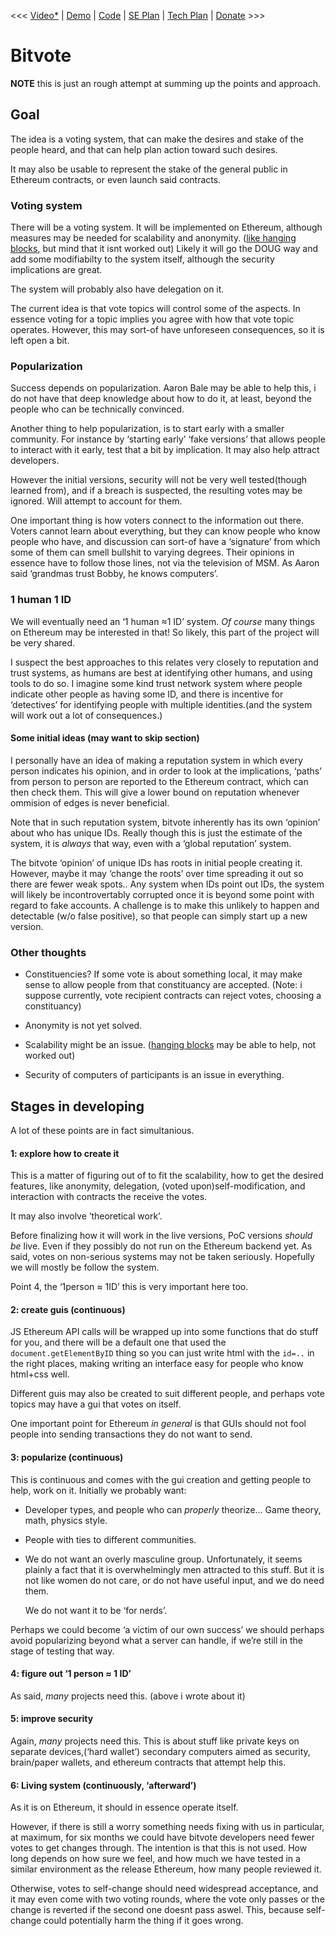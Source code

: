 <<< <a href="http://youtube.com/">Video*</a>
 | <a href="http://arkbg1.github.io/BitVote/">Demo</a>
 | <a href="https://github.com/o-jasper/VOTE_MINIONS">Code</a>
 | <a href="http://forum.ethereum.org/discussion/941/bitvote-protecting-ethereum-from-social-attacks">SE Plan</a>
 | <a href="https://github.com/arkbg1/BitVote/blob/gh-pages/TechPlan.md">Tech Plan</a>
 | <a href="1MRCGygu7547srSatp2Va1gqco1H5uRf8S">Donate</a> >>>
<br />

<h1>Bitvote</h1>

<p><strong>NOTE</strong> this is just an rough attempt at summing up the points and approach.</p>

<h2>Goal</h2>

<p>The idea is a voting system, that can make the desires and stake of the people
heard, and that can help plan action toward such desires.</p>

<p>It may also be usable to represent the stake of the general public in Ethereum
contracts, or even launch said contracts.</p>

<h3>Voting system</h3>

<p>There will be a voting system. It will be implemented on Ethereum, although
measures may be needed for scalability and anonymity.
(<a href="http://o-jasper.github.io/blog/2014/06/03/hanging_blocks.html">like hanging blocks</a>,
but mind that it isnt worked out)
Likely it will go the DOUG way and add some modifiabilty to the system itself,
although the security implications are great.</p>

<p>The system will probably also have delegation on it.</p>

<p>The current idea is that vote topics will control some of the aspects. In essence
voting for a topic implies you agree with how that vote topic operates. However,
this may sort-of have unforeseen consequences, so it is left open a bit.</p>

<h3>Popularization</h3>

<p>Success depends on popularization. Aaron Bale may be able to help this, i do not
have that deep knowledge about how to do it, at least, beyond the people who can
be technically convinced.</p>

<p>Another thing to help popularization, is to start early with a smaller
community. For instance by &lsquo;starting early&rsquo; &lsquo;fake versions&rsquo; that allows people
to interact with it early, test that a bit by implication. It may also help
attract developers.</p>

<p>However the initial versions, security will not be very well tested(though
learned from), and if a breach is suspected, the resulting votes may be ignored.
Will attempt to account for them.</p>

<p>One important thing is how voters connect to the information out there. Voters
cannot learn about everything, but they can know people who know people who
have, and discussion can sort-of have a &lsquo;signature&rsquo; from which some of them can
smell bullshit to varying degrees. Their opinions in essence have to follow
those lines, not via the television of MSM. As Aaron said &lsquo;grandmas trust Bobby,
he knows computers&rsquo;.</p>

<h3>1 human 1 ID</h3>

<p>We will eventually need an &lsquo;1 human &asymp;1 ID&rsquo; system. <em>Of course</em> many things
on Ethereum may be interested in that! So likely, this part of the project will
be very shared.</p>

<p>I suspect the best approaches to this relates very closely to reputation and
trust systems, as humans are best at identifying other humans, and using tools
to do so. I imagine some kind trust network system where people indicate other
people as having some ID, and there is incentive for &lsquo;detectives&rsquo; for
identifying people with multiple identities.(and the system will work out a lot
of consequences.)</p>

<h4>Some initial ideas (may want to skip section)</h4>

<p>I personally have an idea of making a reputation system in which every person
indicates his opinion, and in order to look at the implications, &lsquo;paths&rsquo; from
person to person are reported to the Ethereum contract, which can then check
them. This will give a lower bound on reputation whenever ommision of edges
is never beneficial.</p>

<p>Note that in such reputation system, bitvote inherently has its own &lsquo;opinion&rsquo;
about who has unique IDs. Really though this is just the estimate of the system,
it is <em>always</em> that way, even with a &lsquo;global reputation&rsquo; system.</p>

<p>The bitvote &lsquo;opinion&rsquo; of unique IDs has roots in initial people creating it.
However, maybe it may &lsquo;change the roots&rsquo; over time spreading it out so there
are fewer weak spots.. Any system when IDs point out IDs, the system will likely
be incontrovertably corrupted once it is beyond some point with regard to fake
accounts. A challenge is to make this unlikely to happen and detectable
(w/o false positive), so that people can simply start up a new version.</p>

<h3>Other thoughts</h3>

<ul>
<li><p>Constituencies? If some vote is about something local, it may make sense to
allow people from that constituancy are accepted. (Note: i suppose currently,
vote recipient contracts can reject votes, choosing a constituancy)</p></li>
<li><p>Anonymity is not yet solved.</p></li>
<li><p>Scalability might be an issue. (<a href="http://o-jasper.github.io/blog/2014/06/03/hanging_blocks.html">hanging blocks</a> may be able to help, not worked out)</p></li>
<li><p>Security of computers of participants is an issue in everything.</p></li>
</ul>


<h2>Stages in developing</h2>

<p>A lot of these points are in fact simultanious.</p>

<h4>1: explore how to create it</h4>

<p>This is a matter of figuring out of to fit the scalability, how to get the
desired features, like anonymity, delegation, (voted upon)self-modification,
and interaction with contracts the receive the votes.</p>

<p>It may also involve &lsquo;theoretical work&rsquo;.</p>

<p>Before finalizing how it will work in the live versions, PoC versions
<em>should be</em> live. Even if they possibly do not run on the Ethereum backend yet.
As said, votes on non-serious systems may not be taken seriously. Hopefully we will
mostly be follow the system.</p>

<p>Point 4, the &lsquo;1person &asymp; 1ID&rsquo; this is very important here too.</p>

<h4>2: create guis (continuous)</h4>

<p>JS Ethereum API calls will be wrapped up into some functions that do stuff for
you, and there will be a default one that used the <code>document.getElementByID</code>
thing so you can just write html with the <code>id=..</code> in the right places, making
writing an interface easy for people who know html+css well.</p>

<p>Different guis may also be created to suit different people, and perhaps vote
topics may have a gui that votes on itself.</p>

<p>One important point for Ethereum <em>in general</em> is that GUIs should not fool
people into sending transactions they do not want to send.</p>

<h4>3: popularize (continuous)</h4>

<p>This is continuous and comes with the gui creation and getting people to help,
work on it. Initially we probably want:</p>

<ul>
<li><p>Developer types, and people who can <em>properly</em> theorize&hellip; Game theory, math,
physics style.</p></li>
<li><p>People with ties to different communities.</p></li>
<li><p>We do not want an overly masculine group. Unfortunately, it seems plainly a
fact that it is overwhelmingly men attracted to this stuff. But it is not like
women do not care, or do not have useful input, and we do need them.</p>

<p>We do not want it to be &lsquo;for nerds&rsquo;.</p></li>
</ul>


<p>Perhaps we could become &lsquo;a victim of our own success&rsquo; we should perhaps avoid
popularizing beyond what a server can handle, if we&rsquo;re still in the stage of
testing that way.</p>

<h4>4: figure out &lsquo;1 person &asymp; 1 ID&rsquo;</h4>

<p>As said, <em>many</em> projects need this. (above i wrote about it)</p>

<h4>5: improve security</h4>

<p>Again, <em>many</em> projects need this. This is about stuff like private keys on
separate devices,(&lsquo;hard wallet&rsquo;) secondary computers aimed as security,
brain/paper wallets, and ethereum contracts that attempt help this.</p>

<h4>6: Living system (continuously, &lsquo;afterward&rsquo;)</h4>

<p>As it is on Ethereum, it should in essence operate itself.</p>

<p>However, if there is still a worry something needs fixing with us in particular,
at maximum, for six months we could have bitvote developers need fewer votes to
get changes through. The intention is that this is not used.
How long depends on how sure we feel, and how much we have tested in a similar
environment as the release Ethereum, how many people reviewed it.</p>

<p>Otherwise, votes to self-change should need widespread acceptance,
and it may even come with two voting rounds, where the vote only passes or the
change is reverted if the second one doesnt pass aswel. This, because
self-change could potentially harm the thing if it goes wrong.</p>
